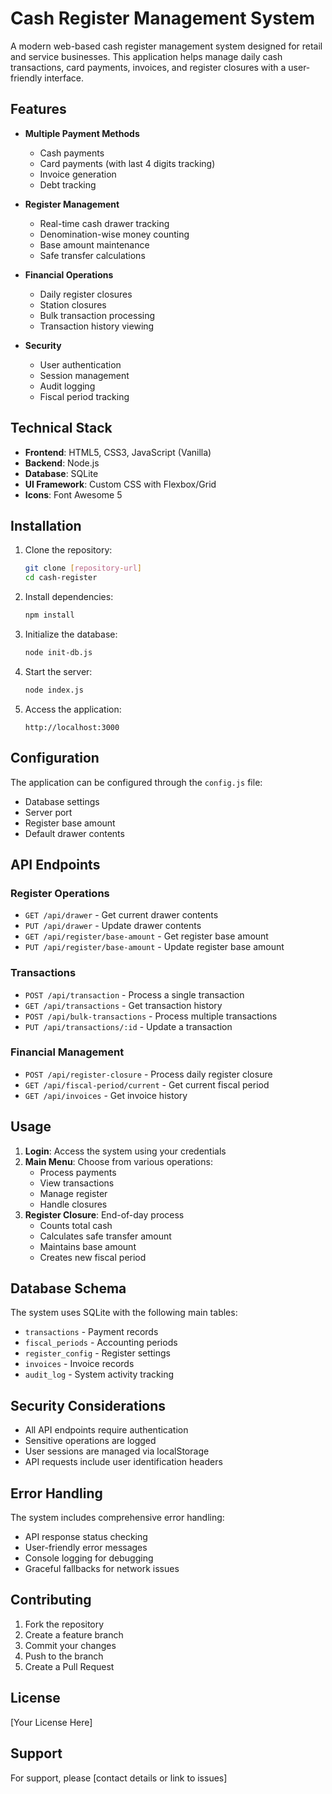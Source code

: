# Cash Register Management System

A modern web-based cash register management system designed for retail and service businesses. This application helps manage daily cash transactions, card payments, invoices, and register closures with a user-friendly interface.

## Features

- **Multiple Payment Methods**
  - Cash payments
  - Card payments (with last 4 digits tracking)
  - Invoice generation
  - Debt tracking

- **Register Management**
  - Real-time cash drawer tracking
  - Denomination-wise money counting
  - Base amount maintenance
  - Safe transfer calculations

- **Financial Operations**
  - Daily register closures
  - Station closures
  - Bulk transaction processing
  - Transaction history viewing

- **Security**
  - User authentication
  - Session management
  - Audit logging
  - Fiscal period tracking

## Technical Stack

- **Frontend**: HTML5, CSS3, JavaScript (Vanilla)
- **Backend**: Node.js
- **Database**: SQLite
- **UI Framework**: Custom CSS with Flexbox/Grid
- **Icons**: Font Awesome 5

## Installation

1. Clone the repository:
   ```bash
   git clone [repository-url]
   cd cash-register
   ```

2. Install dependencies:
   ```bash
   npm install
   ```

3. Initialize the database:
   ```bash
   node init-db.js
   ```

4. Start the server:
   ```bash
   node index.js
   ```

5. Access the application:
   ```
   http://localhost:3000
   ```

## Configuration

The application can be configured through the `config.js` file:

- Database settings
- Server port
- Register base amount
- Default drawer contents

## API Endpoints

### Register Operations
- `GET /api/drawer` - Get current drawer contents
- `PUT /api/drawer` - Update drawer contents
- `GET /api/register/base-amount` - Get register base amount
- `PUT /api/register/base-amount` - Update register base amount

### Transactions
- `POST /api/transaction` - Process a single transaction
- `GET /api/transactions` - Get transaction history
- `POST /api/bulk-transactions` - Process multiple transactions
- `PUT /api/transactions/:id` - Update a transaction

### Financial Management
- `POST /api/register-closure` - Process daily register closure
- `GET /api/fiscal-period/current` - Get current fiscal period
- `GET /api/invoices` - Get invoice history

## Usage

1. **Login**: Access the system using your credentials
2. **Main Menu**: Choose from various operations:
   - Process payments
   - View transactions
   - Manage register
   - Handle closures
3. **Register Closure**: End-of-day process
   - Counts total cash
   - Calculates safe transfer amount
   - Maintains base amount
   - Creates new fiscal period

## Database Schema

The system uses SQLite with the following main tables:
- `transactions` - Payment records
- `fiscal_periods` - Accounting periods
- `register_config` - Register settings
- `invoices` - Invoice records
- `audit_log` - System activity tracking

## Security Considerations

- All API endpoints require authentication
- Sensitive operations are logged
- User sessions are managed via localStorage
- API requests include user identification headers

## Error Handling

The system includes comprehensive error handling:
- API response status checking
- User-friendly error messages
- Console logging for debugging
- Graceful fallbacks for network issues

## Contributing

1. Fork the repository
2. Create a feature branch
3. Commit your changes
4. Push to the branch
5. Create a Pull Request

## License

[Your License Here]

## Support

For support, please [contact details or link to issues] 